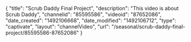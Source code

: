 {
    "title": "Scrub Daddy Final Project",
    "description": "This video is about Scrub Daddy",
    "channelid": "85595586",
    "videoid": "87652086",
    "date_created": "1492106668",
    "date_modified": "1492106712",
    "type": "captivate",
    "layout": "channelVideo",
    "url": "\/seasonal\/scrub-daddy-final-project\/85595586-87652086"
}